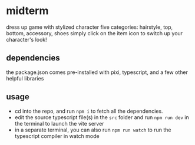 # midterm

dress up game with stylized character
five categories: hairstyle, top, bottom, accessory, shoes
simply click on the item icon to switch up your character's look!

## dependencies
the package.json comes pre-installed with pixi, typescript, and a few other helpful libraries

## usage
- cd into the repo, and run `npm i` to fetch all the dependencies.
- edit the source typescript file(s) in the `src` folder and run `npm run dev` in the terminal to launch the vite server
- in a separate terminal, you can also run `npm run watch` to run the typescript compiler in watch mode
